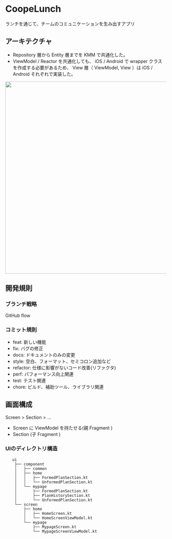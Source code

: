 # CoopeLunch

ランチを通じて、チームのコミュニケーションを生み出すアプリ

## アーキテクチャ

- Repository 層から Entity 層までを KMM で共通化した。
- ViewModel / Reactor を共通化しても、 iOS / Android で wrapper クラスを作成する必要があるため、 View 層（ ViewModel, View ）は iOS / Android それぞれで実装した。

<img src="https://user-images.githubusercontent.com/49048577/163720296-3bc2790c-5338-4b4c-ba6c-dca46e69784b.png" width="600dp" />


## 開発規則

### ブランチ戦略

GitHub flow

### コミット規則

- feat: 新しい機能
- fix: バグの修正
- docs: ドキュメントのみの変更
- style: 空白、フォーマット、セミコロン追加など
- refactor: 仕様に影響がないコード改善(リファクタ)
- perf: パフォーマンス向上関連
- test: テスト関連
- chore: ビルド、補助ツール、ライブラリ関連


## 画面構成

Screen > Section > ...

- Screen に ViewModel を持たせる(親 Fragment )
- Section (子 Fragment ) 

### UIのディレクトリ構造


```
   ui
    ├── component
    │   ├── common
    │   ├── home
    │   │   ├── FormedPlanSection.kt
    │   │   └── UnformedPlanSection.kt
    │   └── mypage
    │       ├── FormedPlanSection.kt
    │       ├── PlanHistorySection.kt
    │       └── UnformedPlanSection.kt
    └── screen
        ├── home
        │   ├── HomeScreen.kt
        │   └── HomeScreenViewModel.kt
        └── mypage
            ├── MypageScreen.kt
            └── MypageScreenViewModel.kt
```


